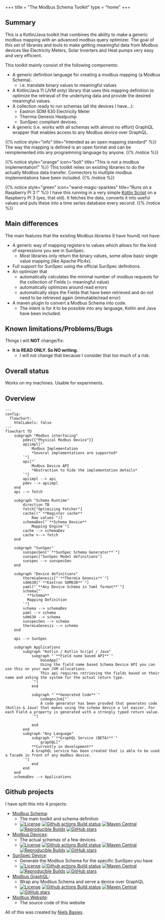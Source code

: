 +++
title = "The Modbus Schema Toolkit"
type = "home"
+++

## Summary

This is a Kotlin/Java toolkit that combines the ability to make a generic modbus mapping with an advanced modbus query
optimizer.
The goal of this set of libraries and tools to make getting meaningful data from Modbus devices like Electricity Meters,
Solar Inverters and Heat pumps very easy and very efficient.

This toolkit mainly consist of the following components:

- A generic definition language for creating a modbus mapping (a Modbus Schema).
    - i.e. translate binary values to meaningful values
- A Kotlin/Java 11 (JVM only) library that uses this mapping definition to optimize the retrieval of the underlying data
  and provide the desired meaningful values.
- A collection ready to run schemas (all the devices I have...):
    - Eastron SDM 630 Electricity Meter
    - Thermia Genesis Heatpump
    - SunSpec compliant devices.
- A generic (i.e. works with all schemas with almost no effort) GraphQL wrapper that enables access to any Modbus device over GraphQL.

{{% notice style="info" title="Intended as an open mapping standard" %}}
The way the mapping is defined is an open format and can be reimplemented into any programming language by anyone.
{{% /notice %}}

{{% notice style="orange" icon="bolt" title="This is not a modbus implementation!" %}}
This toolkit relies on existing libraries to do the actually Modbus data transfer.
Connectors to multiple modbus implementations have been included.
{{% /notice %}}

{{% notice style="green" icon="wand-magic-sparkles" title="Runs on a Raspberry PI 3 !" %}}
I have this running in a very simple [Kotlin Script](/usage/kotlinscript) on a Raspberry PI 3 (yes, that old).
It fetches the data, converts it into useful values and puts these into a time series database every second.
{{% /notice %}}

## Main differences

The main features that the existing Modbus libraries (I have found) not have:

- A generic way of mapping registers to values which allows for the kind of expressions you see in SunSpec.
    - Most libraries only return the binary values, some allow basic single value mapping (like Apache Plc4x).
- Full support for SunSpec using the official SunSpec definitions.
- An optimizer that
    - automatically calculates the minimal number of modbus requests for the collection of Fields (= meaningful value)
    - automatically optimizes around read errors
    - automatically skips the Fields that have been retrieved and do not need to be retrieved again (immutable/read
      error)
- A maven plugin to convert a Modbus Schema into code.
    - The intent is for it to be possible into any language, Kotlin and Java have been included.

## Known limitations/Problems/Bugs

Things I will **NOT** change/fix:

- **It is READ ONLY. So NO writing.**
    - I will not change that because I consider that too much of a risk.

## Overall status

Works on my machines. Usable for experiments.

## Overview

```mermaid
---
config:
  flowchart:
    htmlLabels: false
---
flowchart TD
    subgraph "Modbus interfacing"
        pdev{{"Physical Modbus Device"}}
        apiimpl["`
            Modbus Implementation
            *Several implementations are supported*
        `"]
        api["`
            Modbus Device API
            *Abstraction to hide the implementation details*
        `"]
        apiimpl --> api
        pdev --> apiimpl
    end
    api --> fetch

    subgraph "Schema Runtime"
        direction TB
        fetch["Optimizing Fetcher"]
        cache[("`**Register cache**
            Raw values`")]
        schemaDev["`**Schema Device**
            Mapping Engine`"]
        cache --> schemaDev
        cache <--> fetch
    end

    subgraph "SunSpec"
        sunspecGen["`**SunSpec Schema Generator**`"]
        sunspec["SunSpec Model definitions"]
        sunspec --> sunspecGen
    end

    subgraph "Device definitions"
        thermiaGenesis["`**Thermia Genesis**`"]
        sdm630["`**Eastron SDM630**`"]
        yaml["`**Any Device Schema in Yaml format**`"]
        schema["`
          **Schema**
          Mapping Definition
        `"]
        schema --> schemaDev
        yaml --> schema
        sdm630 --> schema
        sunspecGen --> schema
        thermiaGenesis --> schema
    end

    api --> SunSpec

    subgraph Applications
        subgraph "Kotlin / Kotlin Script / Java"
            subgraph "`**Field name based API**`"
                baseApp["`
                Using the field name based Schema Device API you can use this on your own JVM allocations.
                This api requires retrieving the fields based on their name and asking the system for the actual return type.
            `"]
            end
            
            subgraph "`**Generated Code**`"
                codegenJvm["`
                A code generator has been provded that generates code (Kotlin & Java) that makes using the schema device a lot easier. For each Field a property is generated with a strongly typed return value.
            `"]
                
            end
        end
        subgraph "Any Language"
            subgraph "`**GraphQL Service (BETA)**`"
                graphQL["`
            **Currently in development**
            A GraphQL service has been created that is able to be used a facade in front of any modbus device.
        `"]
            end
        end
    end
    schemaDev --> Applications

```

## Github projects

I have split this into 4 projects:

- [Modbus Schema](https://github.com/nielsbasjes/modbus-schema):
    - The main toolkit and schema definition
    - [![License](https://img.shields.io/:license-apache-blue.svg?classes=inline)](https://www.apache.org/licenses/LICENSE-2.0.html)
      [![Github actions Build status](https://img.shields.io/github/actions/workflow/status/nielsbasjes/modbus-schema/build.yml?branch=main&label=main%20branch&classes=inline)](https://github.com/nielsbasjes/modbus-schema/actions)
      [![Maven Central](https://img.shields.io/maven-central/v/nl.basjes.modbus/modbus-schema-parent.svg?label=Maven%20Central&classes=inline)](https://central.sonatype.com/namespace/nl.basjes.modbus)
      [![Reproducible Builds](https://img.shields.io/endpoint?url=https://raw.githubusercontent.com/jvm-repo-rebuild/reproducible-central/master/content/nl/basjes/modbus/modbus-schema-parent/badge.json&classes=inline)](https://github.com/jvm-repo-rebuild/reproducible-central/blob/master/content/nl/basjes/modbus/modbus-schema-parent/README.md)
      [![GitHub stars](https://img.shields.io/github/stars/nielsbasjes/modbus-schema?label=GitHub%20stars&classes=inline)](https://github.com/nielsbasjes/modbus-schema/stargazers)
- [Modbus Devices](https://github.com/nielsbasjes/modbus-devices):
    - The actual schemas of a few devices.
    - [![License](https://img.shields.io/:license-apache-blue.svg?classes=inline)](https://www.apache.org/licenses/LICENSE-2.0.html)
      [![Github actions Build status](https://img.shields.io/github/actions/workflow/status/nielsbasjes/modbus-devices/build.yml?branch=main&label=main%20branch&classes=inline)](https://github.com/nielsbasjes/modbus-devices/actions)
      [![Maven Central](https://img.shields.io/maven-central/v/nl.basjes.modbus.devices/modbus-devices-parent.svg?label=Maven%20Central&classes=inline)](https://central.sonatype.com/namespace/nl.basjes.modbus.devices)
      [![Reproducible Builds](https://img.shields.io/endpoint?url=https://raw.githubusercontent.com/jvm-repo-rebuild/reproducible-central/master/content/nl/basjes/modbus/devices/modbus-devices-parent/badge.json&classes=inline)](https://github.com/jvm-repo-rebuild/reproducible-central/blob/master/content/nl/basjes/modbus/devices/modbus-devices-parent/README.md)
      [![GitHub stars](https://img.shields.io/github/stars/nielsbasjes/modbus-devices?label=GitHub%20stars&classes=inline)](https://github.com/nielsbasjes/modbus-devices/stargazers)
- [SunSpec Device](https://github.com/nielsbasjes/sunspec-device):
    - Generate the Modbus Schema for the specific SunSpec you have
    - [![License](https://img.shields.io/:license-apache-blue.svg?classes=inline)](https://www.apache.org/licenses/LICENSE-2.0.html)
      [![Github actions Build status](https://img.shields.io/github/actions/workflow/status/nielsbasjes/sunspec-device/build.yml?branch=main&label=main%20branch&classes=inline)](https://github.com/nielsbasjes/sunspec-device/actions)
      [![Maven Central](https://img.shields.io/maven-central/v/nl.basjes.sunspec/sunspec-device-parent.svg?label=Maven%20Central&classes=inline)](https://central.sonatype.com/namespace/nl.basjes.sunspec)
      [![Reproducible Builds](https://img.shields.io/endpoint?url=https://raw.githubusercontent.com/jvm-repo-rebuild/reproducible-central/master/content/nl/basjes/sunspec/sunspec-device-parent/badge.json&classes=inline)](https://github.com/jvm-repo-rebuild/reproducible-central/blob/master/content/nl/basjes/sunspec/sunspec-device-parent/README.md)
      [![GitHub stars](https://img.shields.io/github/stars/nielsbasjes/sunspec-device?label=GitHub%20stars&classes=inline)](https://github.com/nielsbasjes/sunspec-device/stargazers)
- [Modbus GraphQL](https://github.com/nielsbasjes/modbus-graphql):
    - Wrap any Modbus Schema and serve a device over GraphQL
    - [![License](https://img.shields.io/:license-apache-blue.svg?classes=inline)](https://www.apache.org/licenses/LICENSE-2.0.html)
      [![Github actions Build status](https://img.shields.io/github/actions/workflow/status/nielsbasjes/modbus-graphql/build.yml?branch=main&label=main%20branch&classes=inline)](https://github.com/nielsbasjes/modbus-graphql/actions)
      [![Maven Central](https://img.shields.io/maven-central/v/nl.basjes.modbus.graphql/modbus-graphql-parent.svg?label=Maven%20Central&classes=inline)](https://central.sonatype.com/namespace/nl.basjes.sunspec)
      [![GitHub stars](https://img.shields.io/github/stars/nielsbasjes/modbus-graphql?label=GitHub%20stars&classes=inline)](https://github.com/nielsbasjes/modbus-graphql/stargazers)
- [Modbus Website](https://github.com/nielsbasjes/modbus-website):
    - The source code of this website

All of this was created by [Niels Basjes](https://niels.basjes.nl/).

